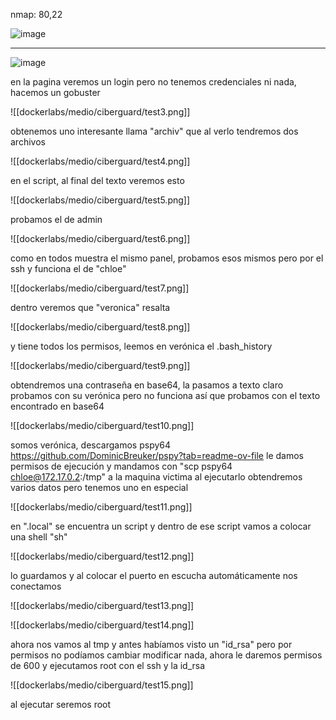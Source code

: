 nmap: 80,22

![image](https://github.com/user-attachments/assets/fba15d80-3b23-4fea-acf4-369ee0beb7df)

---

![image](https://github.com/user-attachments/assets/1b7f8f8b-a371-44f7-b444-410e080139ee)

en la pagina veremos un login pero no tenemos credenciales ni nada, hacemos un gobuster 

![[dockerlabs/medio/ciberguard/test3.png]]

obtenemos uno interesante llama "archiv"  que al verlo tendremos dos archivos 

![[dockerlabs/medio/ciberguard/test4.png]]


en el script, al final del texto veremos esto

![[dockerlabs/medio/ciberguard/test5.png]]

probamos el de admin

![[dockerlabs/medio/ciberguard/test6.png]]

como en todos muestra el mismo panel, probamos esos mismos pero por el ssh y funciona el de "chloe"

![[dockerlabs/medio/ciberguard/test7.png]]

dentro veremos que "veronica" resalta 

![[dockerlabs/medio/ciberguard/test8.png]]

y tiene todos los permisos, leemos en verónica el .bash_history

![[dockerlabs/medio/ciberguard/test9.png]]

obtendremos una contraseña en base64, la pasamos a texto claro probamos con su verónica pero no funciona así que probamos con el texto encontrado en base64 

![[dockerlabs/medio/ciberguard/test10.png]]

somos verónica, descargamos pspy64 https://github.com/DominicBreuker/pspy?tab=readme-ov-file le damos permisos de ejecución y mandamos con "scp pspy64 chloe@172.17.0.2:/tmp" a la maquina victima 
al ejecutarlo obtendremos varios datos pero tenemos uno en especial 

![[dockerlabs/medio/ciberguard/test11.png]]

en ".local" se encuentra un script y dentro de ese script vamos a colocar una shell "sh" 

![[dockerlabs/medio/ciberguard/test12.png]]

lo guardamos y al colocar el puerto en escucha automáticamente nos conectamos 

![[dockerlabs/medio/ciberguard/test13.png]]

![[dockerlabs/medio/ciberguard/test14.png]]

ahora nos vamos al tmp y antes habíamos visto un "id_rsa" pero por permisos no podíamos cambiar modificar nada, ahora le daremos permisos de 600 y ejecutamos root con el ssh y la id_rsa 

 ![[dockerlabs/medio/ciberguard/test15.png]]

al ejecutar seremos root
